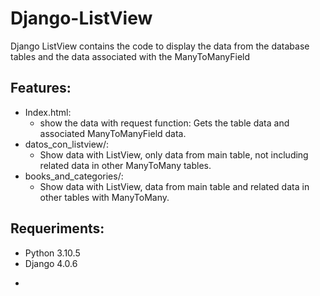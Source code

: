 # Django-ListView
Django ListView contains the code to display the data from the database tables and the data associated with the ManyToManyField


<h2>Features:</h2>
    
<ul>
    <li>Index.html:
        <ul>
            <li>show the data with request function:
                Gets the table data and associated ManyToManyField data.</li>
        </ul>
    </li>
    <li>datos_con_listview/:
        <ul>
            <li>Show data with ListView, only data from main table, not including related data in other ManyToMany tables.</li>
        </ul>
    </li>
    <li>books_and_categories/:
        <ul>
            <li>Show data with ListView, data from main table and related data in other tables with ManyToMany.</li>
        </ul>
    </li>
</ul>

<h2>Requeriments:</h2>

<ul>
    <li>Python 3.10.5</li>
    <li>Django 4.0.6</li>
</ul>



<ul>
    <li></li>
</ul>
